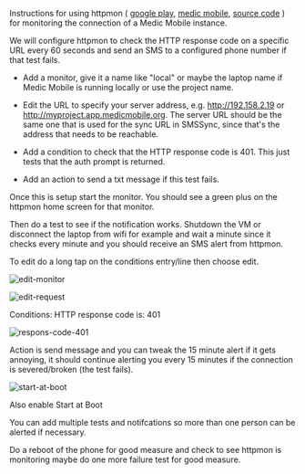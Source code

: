 Instructions for using httpmon (
[google play](https://play.google.com/store/apps/details?id=org.jtb.httpmon), 
[medic mobile](http://dev.medicmobile.org/downloads/monitoring/ManageMonitorsActivity-debug.apk),
[source code](https://code.google.com/p/httpmon/)
) for monitoring the connection of a Medic Mobile instance.

We will configure httpmon to check the HTTP response code on a specific URL
every 60 seconds and send an SMS to a configured phone number if that test
fails.

- Add a monitor, give it a name like "local" or maybe the laptop name if Medic
  Mobile is running locally or use the project name.

- Edit the URL to specify your server address, e.g. http://192.158.2.19 or
  http://myproject.app.medicmobile.org.  The server  URL should be the same one that is used for the sync URL in SMSSync, since that's the address that needs to be reachable.

- Add a condition to check that the HTTP response code is 401.  This just tests that the auth prompt is returned.

- Add an action to send a txt message if this test fails.

Once this is setup start the monitor.  You should see a green plus on the httpmon home screen for that monitor.

Then do  a test to see if the notification works. Shutdown the VM or disconnect
the laptop from wifi for example and wait a minute since it checks every minute
and you should receive an SMS alert from httpmon.

To edit do a long tap on the conditions entry/line then choose edit.

![edit-monitor](edit-monitor.png)

![edit-request](edit-request.png)

Conditions: HTTP response code is: 401

![respons-code-401](response-code-401.png)

Action is send message and you can tweak the 15 minute alert if it gets
annoying, it should continue alerting you every 15 minutes if the connection is
severed/broken (the test fails).

![start-at-boot](start-at-boot.png)

Also enable Start at Boot

You can add multiple tests and notifcations so more than one person can be
alerted if necessary.

Do a reboot of the phone for good measure and check to see httpmon is
monitoring maybe do one more failure test for good measure.

